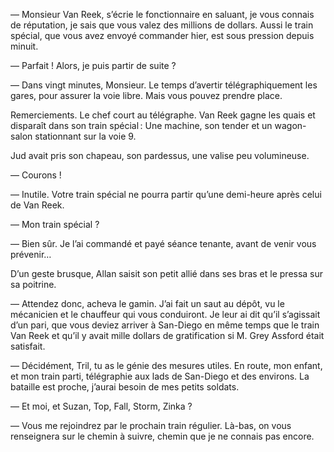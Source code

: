 — Monsieur Van Reek, s’écrie le fonctionnaire en saluant, je vous connais
de réputation, je sais que vous valez des millions de dollars. Aussi le train
spécial, que vous avez envoyé commander hier, est sous pression depuis
minuit.

— Parfait ! Alors, je puis partir de suite ?

— Dans vingt minutes, Monsieur. Le temps d’avertir télégraphiquement les gares, pour assurer la voie libre. Mais vous pouvez prendre place.

Remerciements. Le chef court au télégraphe. Van Reek gagne les quais et
disparaît dans son train spécial : Une machine, son tender et un wagon-salon stationnant sur la voie 9.

Jud avait pris son chapeau, son pardessus, une valise peu volumineuse.

— Courons !

— Inutile. Votre train spécial ne pourra partir qu’une demi-heure après
celui de Van Reek.

— Mon train spécial ?

— Bien sûr. Je l’ai commandé et payé séance tenante, avant de venir vous
prévenir…

D’un geste brusque, Allan saisit son petit allié dans ses bras et le pressa
sur sa poitrine.

— Attendez donc, acheva le gamin. J’ai fait un saut au dépôt, vu le mécanicien et le chauffeur qui vous conduiront. Je leur ai dit qu’il s’agissait d’un pari, que vous deviez arriver à San-Diego en même temps que le train Van Reek et qu’il y avait mille dollars de gratification si M. Grey Assford était satisfait.

— Décidément, Tril, tu as le génie des mesures utiles. En route, mon enfant, et mon train parti, télégraphie aux lads de San-Diego et des environs. La bataille est proche, j’aurai besoin de mes petits soldats.

— Et moi, et Suzan, Top, Fall, Storm, Zinka ?

— Vous me rejoindrez par le prochain train régulier. Là-bas, on vous
renseignera sur le chemin à suivre, chemin que je ne connais pas encore.
